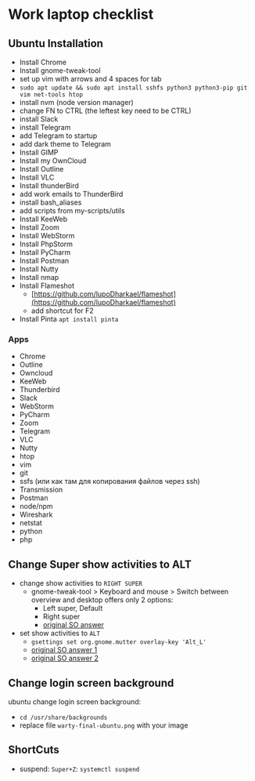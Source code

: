 # Work laptop checklist

## Ubuntu Installation

* Install Chrome
* Install gnome-tweak-tool
* set up vim with arrows and 4 spaces for tab
* `sudo apt update && sudo apt install sshfs python3 python3-pip git vim net-tools htop`
* install nvm (node version manager)
* change FN to CTRL (the leftest key need to be CTRL)
* install Slack
* install Telegram
* add Telegram to startup
* add dark theme to Telegram
* Install GIMP
* Install my OwnCloud
* Install Outline
* Install VLC
* Install thunderBird
* add work emails to ThunderBird
* install bash_aliases
* add scripts from my-scripts/utils
* Install KeeWeb
* Install Zoom
* Install WebStorm
* Install PhpStorm
* Install PyCharm
* Install Postman
* Install Nutty
* Install nmap
* Install Flameshot
    * [https://github.com/lupoDharkael/flameshot](https://github.com/lupoDharkael/flameshot)
    * add shortcut for F2
* Install Pinta `apt install pinta`

### Apps

* Chrome
* Outline
* Owncloud
* KeeWeb
* Thunderbird
* Slack
* WebStorm
* PyCharm
* Zoom
* Telegram
* VLC
* Nutty
* htop
* vim
* git
* ssfs (или как там для копирования файлов через ssh)
* Transmission
* Postman
* node/npm
* Wireshark
* netstat
* python
* php

## Change Super show activities to ALT

* change show activities to `RIGHT SUPER` 
    * gnome-tweak-tool > Keyboard and mouse > Switch between overview and desktop offers only 2 options:
        * Left super, Default
        * Right super
        * [original SO answer](https://askubuntu.com/questions/93746/how-can-i-disable-the-windows-key-from-opening-the-activities-overview)
* set show activities to `ALT`
    * `gsettings set org.gnome.mutter overlay-key 'Alt_L'`
    * [original SO answer 1](https://askubuntu.com/questions/1037673/how-to-disable-the-super-key-18-04)
    * [original SO answer 2](https://unix.stackexchange.com/questions/388238/how-to-set-super-windows-key-to-show-all-applications-menu-in-gnome-de)

## Change login screen background

ubuntu change login screen background:

* `cd /usr/share/backgrounds`
* replace file `warty-final-ubuntu.png` with your image

## ShortCuts

* suspend: `Super+Z`: `systemctl suspend`
